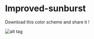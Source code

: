 Improved-sunburst
=================

Download this color scheme and share it !

![alt tag](http://i.imgur.com/74bsaTp.png)
